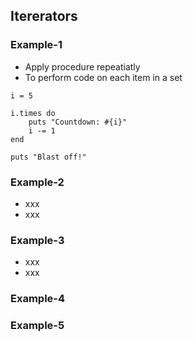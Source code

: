 ## Itererators 

### Example-1

* Apply procedure repeatiatly 
* To perform code on each item in a set

```
i = 5 

i.times do 
    puts "Countdown: #{i}"
    i -= 1
end 

puts "Blast off!"
```

### Example-2

* xxx
* xxx

### Example-3

* xxx
* xxx

### Example-4

### Example-5
